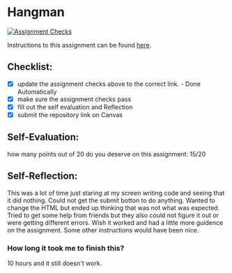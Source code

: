 Hangman
=====================
[![Assignment Checks](https://github.com/IT3049C-Students/6-hangman-AlexBalogh1933/actions/workflows/classroom.yml/badge.svg)](https://github.com/IT3049C-Students/6-hangman-AlexBalogh1933/actions/workflows/classroom.yml)

Instructions to this assignment can be found [here](#).

## Checklist:
- [x] update the assignment checks above to the correct link. - Done Automatically
- [x] make sure the assignment checks pass
- [x] fill out the self evaluation and Reflection
- [x] submit the repository link on Canvas

## Self-Evaluation:

how many points out of 20 do you deserve on this assignment: 15/20 

## Self-Reflection:
This was a lot of time just staring at my screen writing code and seeing that it did nothing. Could not get the submit botton to do anything. Wanted to change the HTML but ended up thinking that was not what was expected. Tried to get some help from friends but they also could not figure it out or were getting different errors. Wish it worked and had a little more guidence on the assignment. Some other instructions would have been nice. 

### How long it took me to finish this?

10 hours and it still doesn't work. 